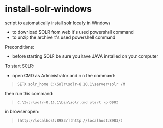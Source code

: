 # install-solr-windows
script to automatically install solr locally in Windows


* to download SOLR from web it's used powershell command
* to unzip the archive it's used powershell command

Preconditions:
* before starting SOLR be sure you have JAVA installed on your computer

To start SOLR:
* open CMD as Administrator and run the command:
 > `SETX solr_home C:\Solr\solr-8.10.1\server\solr /M`

 then run this command:
 > `C:\Solr\solr-8.10.1\bin\solr.cmd start -p 8983`

in browser open:
 > `[http://localhost:8983/](http://localhost:8983/)`
